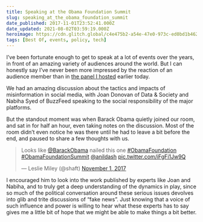 ```yaml
---
title: Speaking at the Obama Foundation Summit
slug: speaking_at_the_obama_foundation_summit
date_published: 2017-11-01T23:52:41.000Z
date_updated: 2021-08-02T03:59:19.000Z
heroimage: https://cdn.glitch.global/c4e475b2-a54e-47e0-973c-ed0bd1b46262/Obama-Foundation-Summit-Closing-Session.jpg?v=1669783996732
tags: [Best Of, events, policy, tech]
---
```


I’ve been fortunate enough to get to speak at a lot of events over the years, in front of an amazing variety of audiences around the world. But I can honestly say I’ve never been more impressed by the reaction of an audience member than in [the panel I hosted](https://www.obama.org/summit/breakouts/#block3) earlier today.

We had an amazing discussion about the tactics and impacts of misinformation in social media, with Joan Donovan of Data & Society and Nabiha Syed of BuzzFeed speaking to the social responsibility of the major platforms.

But the standout moment was when Barack Obama quietly joined our room, and sat in for half an hour, even taking notes on the discussion. Most of the room didn’t even notice he was there until he had to leave a bit before the end, and paused to share a few thoughts with us.

<blockquote class="twitter-tweet" data-dnt="true" data-theme="dark"><p lang="en" dir="ltr">Looks like <a href="https://twitter.com/BarackObama?ref_src=twsrc%5Etfw">@BarackObama</a> nailed this one <a href="https://twitter.com/hashtag/ObamaFoundation?src=hash&amp;ref_src=twsrc%5Etfw">#ObamaFoundation</a> <a href="https://twitter.com/hashtag/ObamaFoundationSummit?src=hash&amp;ref_src=twsrc%5Etfw">#ObamaFoundationSummit</a> <a href="https://twitter.com/anildash?ref_src=twsrc%5Etfw">@anildash</a> <a href="https://t.co/iFgFi1Jw9Q">pic.twitter.com/iFgFi1Jw9Q</a></p>&mdash; Leslie Miley (@shaft) <a href="https://twitter.com/shaft/status/925808391620046848?ref_src=twsrc%5Etfw">November 1, 2017</a></blockquote> <script async src="https://platform.twitter.com/widgets.js" charset="utf-8"></script>

I encouraged him to look into the work published by experts like Joan and Nabiha, and to truly get a deep understanding of the dynamics in play, since so much of the political conversation around these serious issues devolves into glib and trite discussions of “fake news”. Just knowing that a voice of such influence and power is willing to hear what these experts has to say gives me a little bit of hope that we might be able to make things a bit better.

